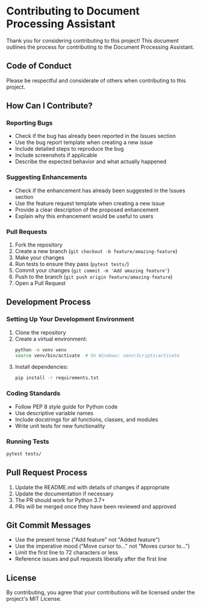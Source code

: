 # Contributing to Document Processing Assistant

Thank you for considering contributing to this project! This document outlines the process for contributing to the Document Processing Assistant.

## Code of Conduct

Please be respectful and considerate of others when contributing to this project.

## How Can I Contribute?

### Reporting Bugs

- Check if the bug has already been reported in the Issues section
- Use the bug report template when creating a new issue
- Include detailed steps to reproduce the bug
- Include screenshots if applicable
- Describe the expected behavior and what actually happened

### Suggesting Enhancements

- Check if the enhancement has already been suggested in the Issues section
- Use the feature request template when creating a new issue
- Provide a clear description of the proposed enhancement
- Explain why this enhancement would be useful to users

### Pull Requests

1. Fork the repository
2. Create a new branch (`git checkout -b feature/amazing-feature`)
3. Make your changes
4. Run tests to ensure they pass (`pytest tests/`)
5. Commit your changes (`git commit -m 'Add amazing feature'`)
6. Push to the branch (`git push origin feature/amazing-feature`)
7. Open a Pull Request

## Development Process

### Setting Up Your Development Environment

1. Clone the repository
2. Create a virtual environment:
   ```bash
   python -m venv venv
   source venv/bin/activate  # On Windows: venv\Scripts\activate
   ```
3. Install dependencies:
   ```bash
   pip install -r requirements.txt
   ```

### Coding Standards

- Follow PEP 8 style guide for Python code
- Use descriptive variable names
- Include docstrings for all functions, classes, and modules
- Write unit tests for new functionality

### Running Tests

```bash
pytest tests/
```

## Pull Request Process

1. Update the README.md with details of changes if appropriate
2. Update the documentation if necessary
3. The PR should work for Python 3.7+
4. PRs will be merged once they have been reviewed and approved

## Git Commit Messages

- Use the present tense ("Add feature" not "Added feature")
- Use the imperative mood ("Move cursor to..." not "Moves cursor to...")
- Limit the first line to 72 characters or less
- Reference issues and pull requests liberally after the first line

## License

By contributing, you agree that your contributions will be licensed under the project's MIT License.
